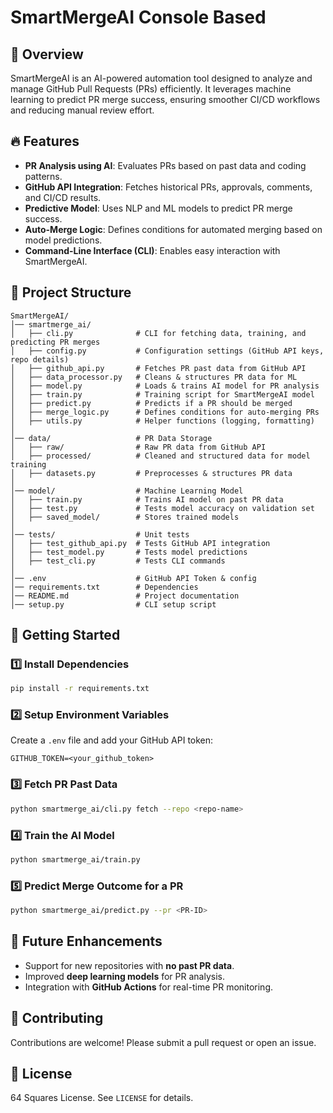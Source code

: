# SmartMergeAI Console Based

## 🚀 Overview
SmartMergeAI is an AI-powered automation tool designed to analyze and manage GitHub Pull Requests (PRs) efficiently. It leverages machine learning to predict PR merge success, ensuring smoother CI/CD workflows and reducing manual review effort.

## 🔥 Features
- **PR Analysis using AI**: Evaluates PRs based on past data and coding patterns.
- **GitHub API Integration**: Fetches historical PRs, approvals, comments, and CI/CD results.
- **Predictive Model**: Uses NLP and ML models to predict PR merge success.
- **Auto-Merge Logic**: Defines conditions for automated merging based on model predictions.
- **Command-Line Interface (CLI)**: Enables easy interaction with SmartMergeAI.

## 📂 Project Structure
```
SmartMergeAI/
│── smartmerge_ai/
│   ├── cli.py              # CLI for fetching data, training, and predicting PR merges
│   ├── config.py           # Configuration settings (GitHub API keys, repo details)
│   ├── github_api.py       # Fetches PR past data from GitHub API
│   ├── data_processor.py   # Cleans & structures PR data for ML
│   ├── model.py            # Loads & trains AI model for PR analysis
│   ├── train.py            # Training script for SmartMergeAI model
│   ├── predict.py          # Predicts if a PR should be merged
│   ├── merge_logic.py      # Defines conditions for auto-merging PRs
│   ├── utils.py            # Helper functions (logging, formatting)
│
│── data/                   # PR Data Storage
│   ├── raw/                # Raw PR data from GitHub API
│   ├── processed/          # Cleaned and structured data for model training
│   ├── datasets.py         # Preprocesses & structures PR data
│
│── model/                  # Machine Learning Model
│   ├── train.py            # Trains AI model on past PR data
│   ├── test.py             # Tests model accuracy on validation set
│   ├── saved_model/        # Stores trained models
│
│── tests/                  # Unit tests
│   ├── test_github_api.py  # Tests GitHub API integration
│   ├── test_model.py       # Tests model predictions
│   ├── test_cli.py         # Tests CLI commands
│
│── .env                    # GitHub API Token & config
│── requirements.txt        # Dependencies
│── README.md               # Project documentation
│── setup.py                # CLI setup script
```

## 🎯 Getting Started

### 1️⃣ Install Dependencies
```bash
pip install -r requirements.txt
```

### 2️⃣ Setup Environment Variables
Create a `.env` file and add your GitHub API token:
```
GITHUB_TOKEN=<your_github_token>
```

### 3️⃣ Fetch PR Past Data
```bash
python smartmerge_ai/cli.py fetch --repo <repo-name>
```

### 4️⃣ Train the AI Model
```bash
python smartmerge_ai/train.py
```

### 5️⃣ Predict Merge Outcome for a PR
```bash
python smartmerge_ai/predict.py --pr <PR-ID>
```

## 📌 Future Enhancements
- Support for new repositories with **no past PR data**.
- Improved **deep learning models** for PR analysis.
- Integration with **GitHub Actions** for real-time PR monitoring.

## 🤝 Contributing
Contributions are welcome! Please submit a pull request or open an issue.

## 📜 License
64 Squares License. See `LICENSE` for details.

